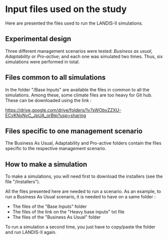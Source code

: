 # Input files used on the study

Here are presented the files used to run the LANDIS-II simulations.

## Experimental design

Three different management scenarios were tested: *Business as usual*, *Adaptability* or *Pro-active*; and each one was simulated two times.
Thus, six simulations were performed in total.

## Files common to all simulations

In the folder "/Base Inputs" are available the files in common to all the simulations. Among these, some climate files are too heavy for Git hub.
These can be downloaded using the link :

https://drive.google.com/drive/folders/1v7sWObyZZXU-ECyKNxNvC_JpUA_orBtp?usp=sharing

## Files specific to one management scenario

The Business As Usual, Adaptability and Pro-active folders contain the files specific to the respective management scenario.

## How to make a simulation

To make a simulations, you will need first to download the installers (see the file "/Installers").

All the files presented here are needed to run a scenario.
As an example, to run a Business As Usual scenario, it is needed to have on a same folder :

- The files of the "Base Inputs" folder
- The files of the link on the "Heavy base inputs" txt file
- The files of the "Business As Usual" folder

To run a simulation a second time, you just have to copy/paste the folder and run LANDIS-II again.
